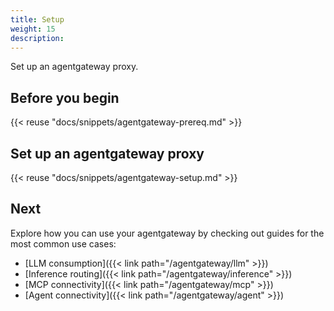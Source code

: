 ```yaml
---
title: Setup
weight: 15
description:
---
```


Set up an agentgateway proxy. 

## Before you begin

{{< reuse "docs/snippets/agentgateway-prereq.md" >}}

## Set up an agentgateway proxy

{{< reuse "docs/snippets/agentgateway-setup.md" >}}

## Next

Explore how you can use your agentgateway by checking out guides for the most common use cases: 
* [LLM consumption]({{< link path="/agentgateway/llm" >}}) 
* [Inference routing]({{< link path="/agentgateway/inference" >}}) 
* [MCP connectivity]({{< link path="/agentgateway/mcp" >}}) 
* [Agent connectivity]({{< link path="/agentgateway/agent" >}}) 
